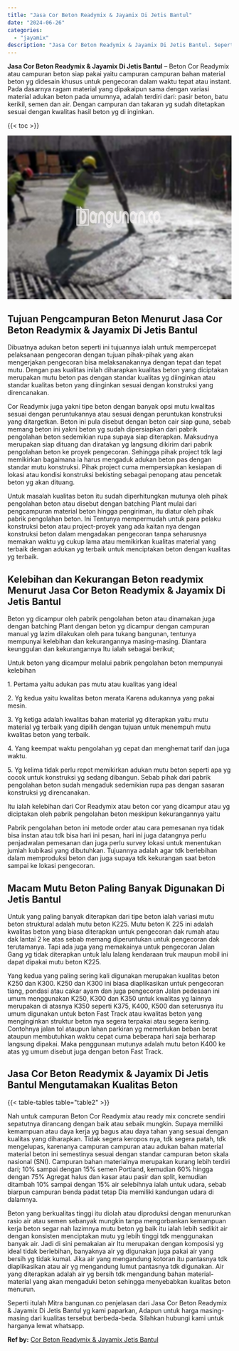 ```yaml
---
title: "Jasa Cor Beton Readymix & Jayamix Di Jetis Bantul"
date: "2024-06-26"
categories: 
  - "jayamix"
description: "Jasa Cor Beton Readymix & Jayamix Di Jetis Bantul. Seperti itulah Mitra bangunan.co penjelasan dari Jasa Cor Beton Readymix & Jayamix Di Jetis Bantul yg kami..."
---
```


**Jasa Cor Beton Readymix & Jayamix Di Jetis Bantul** – Beton Cor Readymix atau campuran beton siap pakai yaitu campuran campuran bahan material beton yg didesain khusus untuk pengecoran dalam waktu tepat atau instant. Pada dasarnya ragam material yang dipakaipun sama dengan variasi material adukan beton pada umumnya, adalah terdiri dari: pasir beton, batu kerikil, semen dan air. Dengan campuran dan takaran yg sudah ditetapkan sesuai dengan kwalitas hasil beton yg di inginkan.

{{< toc >}}

![Jasa Cor Beton Readymix & Jayamix Di Jetis Bantul](/images/jasa-cor-readymix-50.png)

## Tujuan Pengcampuran Beton Menurut Jasa Cor Beton Readymix & Jayamix Di Jetis Bantul

Dibuatnya adukan beton seperti ini tujuannya ialah untuk mempercepat pelaksanaan pengecoran dengan tujuan pihak-pihak yang akan mengerjakan pengecoran bisa melaksanakannya dengan tepat dan tepat mutu. Dengan pas kualitas inilah diharapkan kualitas beton yang diciptakan merupakan mutu beton pas dengan standar kualitas yg diinginkan atau standar kualitas beton yang diinginkan sesuai dengan konstruksi yang direncanakan.

Cor Readymix juga yakni tipe beton dengan banyak opsi mutu kwalitas sesuai dengan peruntukannya atau sesuai dengan peruntukan konstruksi yang ditargetkan. Beton ini pula disebut dengan beton cair siap guna, sebab memang beton ini yakni beton yg sudah dipersiapkan dari pabrik pengolahan beton sedemikian rupa supaya siap diterapkan. Maksudnya merupakan siap dituang dan diratakan yg langsung dikirim dari pabrik pengolahan beton ke proyek pengecoran. Sehingga pihak project tdk lagi memikirkan bagaimana ia harus mengaduk adukan beton pas dengan standar mutu konstruksi. Pihak project cuma mempersiapkan kesiapan di lokasi atau kondisi konstruksi bekisting sebagai penopang atau pencetak beton yg akan dituang.

Untuk masalah kualitas beton itu sudah diperhitungkan mutunya oleh pihak pengolahan beton atau disebut dengan batching Plant mulai dari pengcampuran material beton hingga pengiriman, itu diatur oleh pihak pabrik pengolahan beton. Ini Tentunya mempermudah untuk para pelaku konstruksi beton atau project-proyek yang ada kaitan nya dengan konstruksi beton dalam mengadakan pengecoran tanpa seharusnya memakan waktu yg cukup lama atau memikirkan kualitas material yang terbaik dengan adukan yg terbaik untuk menciptakan beton dengan kualitas yg terbaik.

## Kelebihan dan Kekurangan Beton readymix Menurut Jasa Cor Beton Readymix & Jayamix Di Jetis Bantul

Beton yg dicampur oleh pabrik pengolahan beton atau dinamakan juga dengan batching Plant dengan beton yg dicampur dengan campuran manual yg lazim dilakukan oleh para tukang bangunan, tentunya mempunyai kelebihan dan kekurangannya masing-masing. Diantara keunggulan dan kekurangannya Itu ialah sebagai berikut;

Untuk beton yang dicampur melalui pabrik pengolahan beton mempunyai kelebihan

1\. Pertama yaitu adukan pas mutu atau kualitas yang ideal

2\. Yg kedua yaitu kwalitas beton merata Karena adukannya yang pakai mesin.

3\. Yg ketiga adalah kwalitas bahan material yg diterapkan yaitu mutu material yg terbaik yang dipilih dengan tujuan untuk menempuh mutu kwalitas beton yang terbaik.

4\. Yang keempat waktu pengolahan yg cepat dan menghemat tarif dan juga waktu.

5\. Yg kelima tidak perlu repot memikirkan adukan mutu beton seperti apa yg cocok untuk konstruksi yg sedang dibangun. Sebab pihak dari pabrik pengolahan beton sudah mengaduk sedemikian rupa pas dengan sasaran konstruksi yg direncanakan.

Itu ialah kelebihan dari Cor Readymix atau beton cor yang dicampur atau yg diciptakan oleh pabrik pengolahan beton meskipun kekurangannya yaitu

Pabrik pengolahan beton ini metode order atau cara pemesanan nya tidak bisa instan atau tdk bisa hari ini pesan, hari ini juga datangnya perlu penjadwalan pemesanan dan juga perlu survey lokasi untuk menentukan jumlah kubikasi yang dibutuhkan. Tujuannya adalah agar tdk berlebihan dalam memproduksi beton dan juga supaya tdk kekurangan saat beton sampai ke lokasi pengecoran.

## Macam Mutu Beton Paling Banyak Digunakan Di Jetis Bantul

Untuk yang paling banyak diterapkan dari tipe beton ialah variasi mutu beton struktural adalah mutu beton K225. Mutu beton K 225 ini adalah kwalitas beton yang biasa diterapkan untuk pengecoran dak rumah atau dak lantai 2 ke atas sebab memang diperuntukan untuk pengecoran dak terutamanya. Tapi ada juga yang memakainya untuk pengecoran Jalan Gang yg tidak diterapkan untuk lalu lalang kendaraan truk maupun mobil ini dapat dipakai mutu beton K225.

Yang kedua yang paling sering kali digunakan merupakan kualitas beton K250 dan K300. K250 dan K300 ini biasa diaplikasikan untuk pengecoran tiang, pondasi atau cakar ayam dan juga pengecoran Jalan pedesaan ini umum menggunakan K250, K300 dan K350 untuk kwalitas yg lainnya merupakan di atasnya K350 seperti K375, K400, K500 dan seterusnya itu umum digunakan untuk beton Fast Track atau kwalitas beton yang menginginkan struktur beton nya segera terpakai atau segera kering. Contohnya jalan tol ataupun lahan parkiran yg memerlukan beban berat ataupun membutuhkan waktu cepat cuma beberapa hari saja berharap langsung dipakai. Maka penggunaan mutunya adalah mutu beton K400 ke atas yg umum disebut juga dengan beton Fast Track.

## Jasa Cor Beton Readymix & Jayamix Di Jetis Bantul Mengutamakan Kualitas Beton

{{< table-tables table="table2" >}}

Nah untuk campuran Beton Cor Readymix atau ready mix concrete sendiri sepatutnya dirancang dengan baik atau sebaik mungkin. Supaya memiliki kemampuan atau daya kerja yg bagus atau daya tahan yang sesuai dengan kualitas yang diharapkan. Tidak segera keropos nya, tdk segera patah, tdk mengelupas, karenanya campuran campuran atau adukan bahan material material beton ini semestinya sesuai dengan standar campuran beton skala nasional (SNI). Campuran bahan materialnya merupakan kurang lebih terdiri dari; 10% sampai dengan 15% semen Portland, kemudian 60% hingga dengan 75% Agregat halus dan kasar atau pasir dan split, kemudian ditambah 10% sampai dengan 15% air selebihnya ialah untuk udara, sebab biarpun campuran benda padat tetap Dia memiliki kandungan udara di dalamnya.

Beton yang berkualitas tinggi itu diolah atau diproduksi dengan menurunkan rasio air atau semen sebanyak mungkin tanpa mengorbankan kemampuan kerja beton segar nah lazimnya mutu beton yg baik itu ialah lebih sedikit air dengan konsisten menciptakan mutu yg lebih tinggi tdk menggunakan banyak air. Jadi di sini pemakaian air Itu merupakan dengan komposisi yg ideal tidak berlebihan, banyaknya air yg digunakan juga pakai air yang bersih yg tidak kumal. Jika air yang mengandung kotoran itu pantasnya tdk diaplikasikan atau air yg mengandung lumut pantasnya tdk digunakan. Air yang diterapkan adalah air yg bersih tdk mengandung bahan material-material yang akan mengaduki beton sehingga menyebabkan kualitas beton menurun.

Seperti itulah Mitra bangunan.co penjelasan dari Jasa Cor Beton Readymix & Jayamix Di Jetis Bantul yg kami paparkan, Adapun untuk harga masing-masing dari kualitas tersebut berbeda-beda. Silahkan hubungi kami untuk harganya lewat whatsapp.

**Ref by:** [Cor Beton Readymix & Jayamix Jetis Bantul](https://id.wikipedia.org/wiki/Cor)
